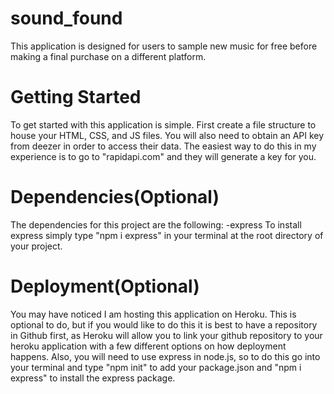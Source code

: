 # sound_found
This application is designed for users to sample new music for free before making a final purchase on a different platform.

# Getting Started
To get started with this application is simple. First create a file structure to house your HTML, CSS, and JS files.
You will also need to obtain an API key from deezer in order to access their data. The easiest way to do this in my experience is to go to "rapidapi.com" and they will generate a key for you.

# Dependencies(Optional)
The dependencies for this project are the following:
-express
  To install express simply type "npm i express" in your terminal at the root directory of your project.

# Deployment(Optional)
You may have noticed I am hosting this application on Heroku. This is optional to do, but if you would like to do this it is best to have a repository in Github first, as Heroku will allow you to link your github repository to your heroku application with a few different options on how deployment happens. Also, you will need to use express in node.js, so to do this go into your terminal and type "npm init" to add your package.json and "npm i express" to install the express package.

